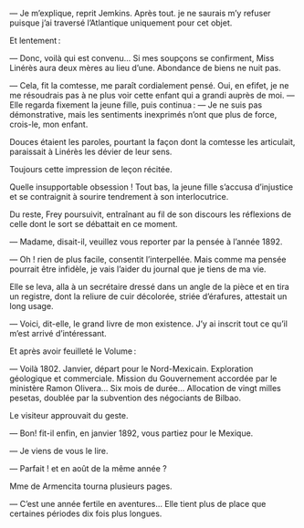 — Je m’explique, reprit Jemkins. Après tout. je ne saurais m’y refuser puisque j’ai traversé l’Atlantique uniquement pour cet objet.

Et lentement :

— Donc, voilà qui est convenu… Si mes soupçons se confirment, Miss Linérès aura deux mères au lieu d’une. Abondance de biens ne nuit pas.

— Cela, fit la comtesse, me paraît cordialement pensé. Oui, en efifet, je ne me
résoudrais pas à ne plus voir cette enfant qui a grandi auprès de moi. — 
Elle regarda fixement la jeune fille, puis continua : — Je ne suis pas 
démonstrative, mais les sentiments inexprimés n’ont que plus de force,
crois-le, mon enfant.

Douces étaient les paroles, pourtant la façon dont la comtesse les 
articulait, paraissait à Linérès les dévier de leur sens.

Toujours cette impression de leçon récitée.

Quelle insupportable obsession ! Tout bas, la jeune fille s’accusa d’injustice et se contraignit à sourire tendrement à son interlocutrice.

Du reste, Frey poursuivit, entraînant au fil de son discours les réflexions
de celle dont le sort se débattait en ce moment.

— Madame, disait-il, veuillez vous reporter par la pensée à l’année 1892.

— Oh ! rien de plus facile, consentit l’interpellée. Mais comme ma pensée pourrait être infidèle, je vais l’aider du journal que je tiens de ma vie.

Elle se leva, alla à un secrétaire dressé dans un angle de la pièce et en
tira un registre, dont la reliure de cuir décolorée, striée d’érafures,
attestait un long usage.

— Voici, dit-elle, le grand livre de mon existence. J’y ai inscrit tout ce
qu’il m’est arrivé d’intéressant.

Et après avoir feuilleté le Volume :

— Voilà 1802. Janvier, départ pour le Nord-Mexicain. Exploration géologique et commerciale. Mission du Gouvernement accordée par le ministère Ramon Olivera… Six mois de durée… Allocation de vingt milles pesetas, doublée par la subvention des négociants de Bilbao.

Le visiteur approuvait du geste.

— Bon! fit-il enfin, en janvier 1892, vous partiez pour le Mexique.

— Je viens de vous le lire.

— Parfait ! et en août de la même année ?

Mme de Armencita tourna plusieurs pages.

— C’est une année fertile en aventures… Elle tient plus de place que certaines périodes dix fois plus longues.
